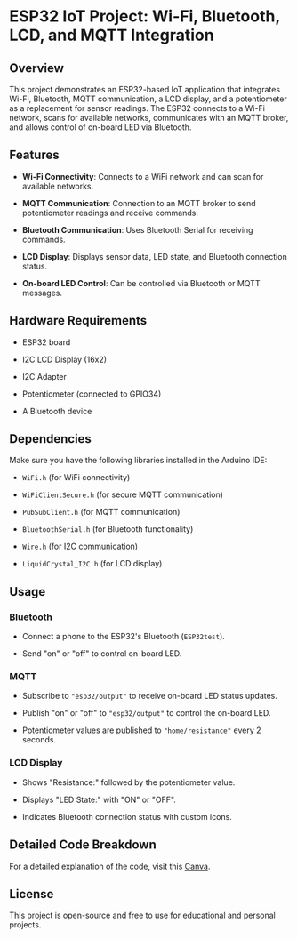 # ESP32 IoT Project: Wi-Fi, Bluetooth, LCD, and MQTT Integration

## Overview

This project demonstrates an ESP32-based IoT application that integrates Wi-Fi, Bluetooth, MQTT communication, a LCD display, and a potentiometer as a replacement for sensor readings. The ESP32 connects to a Wi-Fi network, scans for available networks, communicates with an MQTT broker, and allows control of on-board LED via Bluetooth.

## Features

- **Wi-Fi Connectivity**: Connects to a WiFi network and can scan for available networks.

- **MQTT Communication**: Connection to an MQTT broker to send potentiometer readings and receive commands.

- **Bluetooth Communication**: Uses Bluetooth Serial for receiving commands.

- **LCD Display**: Displays sensor data, LED state, and Bluetooth connection status.

- **On-board LED Control**: Can be controlled via Bluetooth or MQTT messages.

## Hardware Requirements

- ESP32 board

- I2C LCD Display (16x2)

- I2C Adapter

- Potentiometer (connected to GPIO34)

- A Bluetooth device

## Dependencies

Make sure you have the following libraries installed in the Arduino IDE:

- `WiFi.h` (for WiFi connectivity)

- `WiFiClientSecure.h` (for secure MQTT communication)

- `PubSubClient.h` (for MQTT communication)

- `BluetoothSerial.h` (for Bluetooth functionality)

- `Wire.h` (for I2C communication)

- `LiquidCrystal_I2C.h` (for LCD display)

## Usage

### Bluetooth

- Connect a phone to the ESP32's Bluetooth (`ESP32test`).

- Send "on" or "off" to control on-board LED.

### MQTT

- Subscribe to `"esp32/output"` to receive on-board LED status updates.

- Publish "on" or "off" to `"esp32/output"` to control the on-board LED.

- Potentiometer values are published to `"home/resistance"` every 2 seconds.

### LCD Display

- Shows "Resistance:" followed by the potentiometer value.

- Displays "LED State:" with "ON" or "OFF".

- Indicates Bluetooth connection status with custom icons.

## Detailed Code Breakdown

For a detailed explanation of the code, visit this [Canva](https://www.canva.com/design/DAGgRUIeyM0/fazC6J58W-XsXiGpX0yWMw/view?utm_content=DAGgRUIeyM0&utm_campaign=designshare&utm_medium=link2&utm_source=uniquelinks&utlId=hd2e0bc6775).

## License

This project is open-source and free to use for educational and personal projects.

